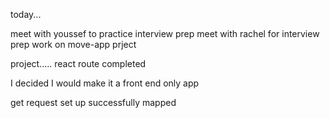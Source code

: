 today...

meet with youssef to practice interview prep
meet with rachel for interview prep
work on move-app prject

project.....
react route completed

I decided I would make it a front end only app

get request set up
successfully mapped
